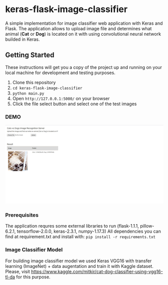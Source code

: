 # keras-flask-image-classifier
A simple implementation for image classifier web application with Keras and Flask. The application allows to upload image file and determines what animal (<b>Cat</b> or <b>Dog</b>) is located on it with using convolutional neural network builded in Keras.


## Getting Started
These instructions will get you a copy of the project up and running on your local machine for development and testing purposes.
1. Clone this repository
2. `cd keras-flask-image-classifier`
3. `python main.py`
4. Open `http://127.0.0.1:5000/` on your browser
5. Click the file select button and select one of the test images


### DEMO
![Screenshot](demo.png)


### Prerequisites
The application requres some external libraries to run (flask-1.1.1, pillow-6.2.1, tensorflow-2.0.0, keras-2.3.1, numpy-1.17.3)
All dependencies you can find at requirement.txt and install with:
`pip install -r requirements.txt`


### Image Classifier Model
For building image classifier model we used Keras VGG16 with transfer learning (ImageNet) + data augentation and train it with Kaggle dataset. Please, visit https://www.kaggle.com/mitkir/cat-dog-classifier-using-vgg16-tl-da for this purpose.

